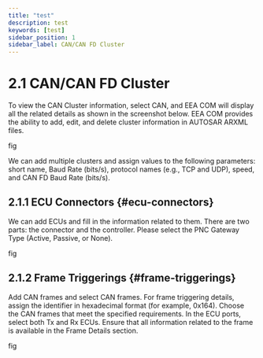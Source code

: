 ```yaml
---
title: "test"
description: test
keywords: [test]
sidebar_position: 1
sidebar_label: CAN/CAN FD Cluster
---
```


# 2.1 CAN/CAN FD Cluster

To view the CAN Cluster information, select CAN, and EEA COM will display all the related details as shown in the screenshot below. EEA COM provides the ability to add, edit, and delete cluster information in AUTOSAR ARXML files.

fig

We can add multiple clusters and assign values to the following parameters: short name, Baud Rate (bits/s), protocol names (e.g., TCP and UDP), speed, and CAN FD Baud Rate (bits/s).

## 2.1.1  ECU Connectors {#ecu-connectors}

We can add ECUs and fill in the information related to them. There are two parts: the connector and the controller. Please select the PNC Gateway Type (Active, Passive, or None).

fig

## 2.1.2 Frame Triggerings {#frame-triggerings} 

Add CAN frames and select CAN frames. For frame triggering details, assign the identifier in hexadecimal format (for example, 0x164). Choose the CAN frames that meet the specified requirements. In the ECU ports, select both Tx and Rx ECUs. Ensure that all information related to the frame is available in the Frame Details section. 

fig